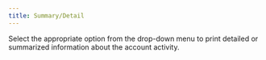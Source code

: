 ```yaml
---
title: Summary/Detail
---
```



Select the appropriate option from the drop-down menu to print detailed  or summarized information about the account activity.
